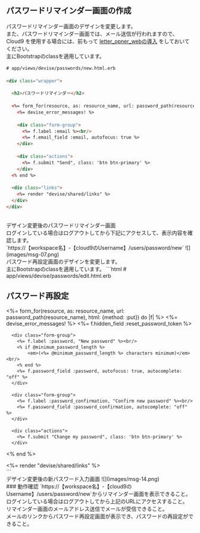 ## パスワードリマインダー画面の作成

パスワードリマインダー画面のデザインを変更します。<br>
また、パスワードリマインダー画面では、メール送信が行われますので、 Cloud9 を使用する場合には、前もって [letter_opner_webの導入](https://github.com/elites-team/elites-devise-auth/blob/master/resume/02_%E5%BF%9C%E7%94%A8%E8%AA%B2%E9%A1%8C2.md#22-開発環境でメールの送信を確認するには) をしておいてください。<br>
主にBootstrapのclassを適用しています。
```html
# app/views/devise/passwords/new.html.erb

<div class="wrapper">

  <h2>パスワードリマインダー</h2>

  <%= form_for(resource, as: resource_name, url: password_path(resource_name), html: {method: :post}) do |f| %>
    <%= devise_error_messages! %>

    <div class="form-group">
      <%= f.label :email %><br/>
      <%= f.email_field :email, autofocus: true %>
    </div>

    <div class="actions">
      <%= f.submit "Send", class: 'btn btn-primary' %>
    </div>
  <% end %>

  <div class="links">
    <%= render "devise/shared/links" %>
  </div>
</div>
```

<br>
デザイン変更後のパスワードリマインダー画面<br>
ログインしている場合はログアウトしてから下記にアクセスして、表示内容を確認します。<br>
`https://【workspace名】-【cloud9のUsername】/users/password/new`
![](images/msg-07.png)

<br>
パスワード再設定画面のデザインを変更します。<br>
主にBootstrapのclassを適用しています。
```html
# app/views/devise/passwords/edit.html.erb

<div class="wrapper">

  <h2>パスワード再設定</h2>

  <%= form_for(resource, as: resource_name, url: password_path(resource_name), html: {method: :put}) do |f| %>
      <%= devise_error_messages! %>
      <%= f.hidden_field :reset_password_token %>

      <div class="form-group">
        <%= f.label :password, "New password" %><br/>
        <% if @minimum_password_length %>
            <em>(<%= @minimum_password_length %> characters minimum)</em><br/>
        <% end %>
        <%= f.password_field :password, autofocus: true, autocomplete: "off" %>
      </div>

      <div class="form-group">
        <%= f.label :password_confirmation, "Confirm new password" %><br/>
        <%= f.password_field :password_confirmation, autocomplete: "off" %>
      </div>

      <div class="actions">
        <%= f.submit "Change my password", class: 'btn btn-primary' %>
      </div>
  <% end %>

  <div class="links">
    <%= render "devise/shared/links" %>
  </div>
</div>
```
<br>
デザイン変更後の新パスワード入力画面
![](images/msg-14.png)

<br>
### 動作確認
`https://【workspace名】-【cloud9のUsername】/users/password/new`からリマインダー画面を表示できること。<br>
ログインしている場合はログアウトしてから上記のURLにアクセスすること。<br>
リマインダー画面のメールアドレス送信でメールが受信できること。<br>
メールのリンクからパスワード再設定画面が表示でき、パスワードの再設定ができること。
